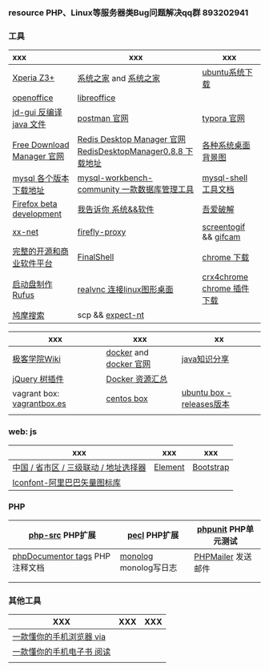 ### resource    PHP、Linux等服务器类Bug问题解决qq群  893202941

 ### 工具

| xxx                                                          | xxx                                                          | xxx                                                          |
| :----------------------------------------------------------- | ------------------------------------------------------------ | ------------------------------------------------------------ |
| [Xperia Z3+](http://bbs.gfan.com/forum.php?mod=viewthread&tid=9191328) | [系统之家](http://www.xitongzhijia.net/win7/201801/117820.html) and [系统之家](http://www.xitongzhijia.net/) | [ubuntu系统下载](http://cdimage.ubuntu.com/ubuntu-gnome/releases/) |
| [openoffice](http://www.openoffice.org/download/index.html)  | [libreoffice](https://www.libreoffice.org/)                  |                                                              |
| [jd-gui 反编译java 文件](http://jd.benow.ca/)                | [postman 官网](https://www.getpostman.com/)                  | [typora 官网](https://typora.io/)                            |
| [Free Download Manager 官网](https://www.freedownloadmanager.org/) | [Redis Desktop Manager 官网](https://redisdesktop.com/)<br /> [RedisDesktopManager0.8.8 下载地址](https://github.com/uglide/RedisDesktopManager/releases/tag/0.8.8) | [各种系统桌面背景图](http://oswallpapers.com/)               |
| [mysql 各个版本下载地址](http://ftp.ntu.edu.tw/MySQL/Downloads/) | [mysql-workbench-community 一款数据库管理工具](https://dev.mysql.com/get/Downloads/MySQLGUITools/mysql-workbench-community-6.3.10-winx64.msi) | [mysql-shell 工具文档](https://dev.mysql.com/doc/mysql-shell/8.0/en/mysql-shell-features.html "mysql-shell") |
| [Firefox beta development](https://www.mozilla.org/zh-CN/firefox/channel/desktop/) | [我告诉你 系统&&软件](https://msdn.itellyou.cn/)             | [吾爱破解](https://www.52pojie.cn/)                          |
| [xx-net](https://github.com/XX-net/XX-Net)                   | [firefly-proxy](https://github.com/yinghuocho/firefly-proxy) | [screentogif](https://www.screentogif.com/?l=zh_cn) &&  [gifcam](http://blog.bahraniapps.com/gifcam/) |
| [完整的开源和商业软件平台](https://sourceforge.net/)         | [FinalShell ](<http://www.hostbuf.com/t/988.html>)           | [chrome 下载](<https://www.google.cn/chrome/>)               |
| [启动盘制作 Rufus](https://rufus.ie/)                        | [realvnc 连接linux图形桌面](https://www.realvnc.com/en/connect/download/viewer/) | [crx4chrome chrome 插件下载](<https://www.crx4chrome.com/>)  |
| [鸠摩搜索](https://www.jiumodiary.com/)                      | scp && [expect-nt](https://github.com/an7oine/expect-nt/tree/master/original-5.21r1b1 "expect-nt") |                                                              |



| xxx                                                         | xxx                                                          | xx                                                           |
| ----------------------------------------------------------- | ------------------------------------------------------------ | ------------------------------------------------------------ |
| [极客学院Wiki](http://wiki.jikexueyuan.com/list/front-end/) | [docker](https://yeasy.gitbooks.io/docker_practice/content/) and [docker 官网](https://docs.docker.com/install/) | [java知识分享](http://java1234.com/)                         |
| [jQuery 树插件](http://www.treejs.cn/v3/demo.php#_101)      | [Docker 资源汇总](<https://www.runoob.com/docker/docker-resources.html>) |                                                              |
| vagrant box: [vagrantbox.es](http://www.vagrantbox.es/)     | [centos box](http://cloud.centos.org/centos/7/vagrant/x86_64/images/) | [ubuntu box -releases版本](http://cloud-images.ubuntu.com/releases/releases/ "记得要下载release版本") |
|                                                             |                                                              |                                                              |



### web: js

| xxx                                                          | xxx                                                          | xxx                                   |
| ------------------------------------------------------------ | ------------------------------------------------------------ | ------------------------------------- |
| [中国 / 省市区 / 三级联动 / 地址选择器](https://github.com/fengyuanchen/distpicker) | [Element](https://element.eleme.cn/#/zh-CN/component/installation) | [Bootstrap](https://www.bootcss.com/) |
| [Iconfont-阿里巴巴矢量图标库](https://www.iconfont.cn/)      |                                                              |                                       |

### PHP

| [php-src](https://github.com/php/php-src "php-src")  PHP扩展 | [pecl](https://pecl.php.net/ "pecl")   PHP扩展               | [phpunit](https://phpunit.readthedocs.io/en/7.3/textui.html#textui-examples-testcaseclass-php "phpunit")  PHP单元测试 |
| ------------------------------------------------------------ | ------------------------------------------------------------ | ------------------------------------------------------------ |
| [phpDocumentor tags](https://manual.phpdoc.org/HTMLSmartyConverter/HandS/phpDocumentor/tutorial_tags.pkg.html "phpDocumentor tags")  PHP注释文档 | [monolog](https://github.com/Seldaek/monolog "monolog")   monolog写日志 | [PHPMailer](https://github.com/PHPMailer/PHPMailer "PHPMailer")  发送邮件 |
|                                                              |                                                              |                                                              |
|                                                              |                                                              |                                                              |

### 其他工具

| XXX                                                          | XXX  | XXX  |
| ------------------------------------------------------------ | ---- | ---- |
| [一款懂你的手机浏览器 via](https://coolapk.com/apk/mark.via) |      |      |
| [一款懂你的手机电子书 阅读](https://www.coolapk.com/apk/com.gedoor.monkeybook) |      |      |
|                                                              |      |      |



